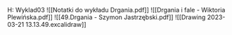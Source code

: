 H: Wyklad03
![[Notatki do wykładu Drgania.pdf]]
![[Drgania i fale - Wiktoria Plewińska.pdf]]
![[49.Drgania - Szymon Jastrzębski.pdf]]
![[Drawing 2023-03-21 13.13.49.excalidraw]]